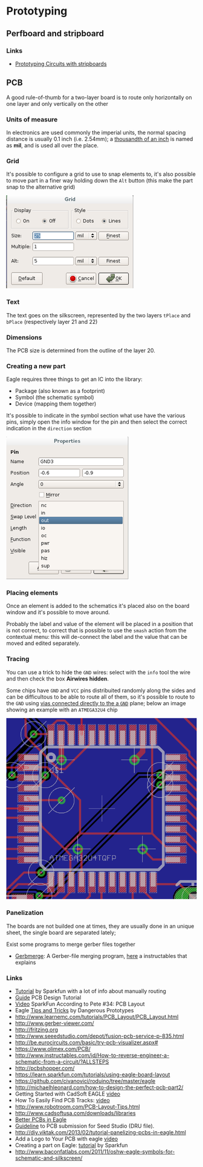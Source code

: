 # Prototyping

## Perfboard and stripboard

### Links

 - [Prototyping Circuits with stripboards](http://www.societyofrobots.com/member_tutorials/node/90)

## PCB

A good rule-of-thumb for a two-layer board is to route only horizontally on one layer and only vertically on the other

### Units of measure

In electronics are used commonly the imperial units, the normal spacing distance is usually 0.1 inch (i.e. 2.54mm);
a [thousandth of an inch](http://en.wikipedia.org/wiki/Thousandth_of_an_inch) is named as **mil**, and is used all over
the place.

### Grid

It's possible to configure a grid to use to snap elements to, it's also possible to move part in a finer way
holding down the ``Alt`` button (this make the part snap to the alternative grid)

![grid configuration](Images/grid.png)

### Text

The text goes on the silkscreen, represented by the two layers ``tPlace`` and ``bPlace`` (respectively
layer 21 and 22)

### Dimensions

The PCB size is determined from the outline of the layer 20.

### Creating a new part

Eagle requires three things to get an IC into the library:

* Package (also known as a footprint)
* Symbol (the schematic symbol)
* Device (mapping them together)

It's possible to indicate in the symbol section what use have the various pins, simply open the info
window for the pin and then select the correct indication in the ``direction`` section

![direction for pin](Images/pin-menu.png)

### Placing elements

Once an element is added to the schematics it's placed also on the board window and it's possible
to move around.

Probably the label and value of the element will be placed in a position that is not correct, to correct
that is possible to use the ``smash`` action from the contextual menu: this will de-connect the label and the
value that can be moved and edited separately.

### Tracing

You can use a trick to hide the ``GND`` wires: select with the ``info`` tool the wire and
then check the box **Airwires hidden**.

Some chips have ``GND`` and ``VCC`` pins distribuited randomly along the sides and can be difficultous to be
able to route all of them, so it's possible to route to the ``GND`` using [vias connected directly to the a ``GND``](http://cmosedu.com/jbaker/students/kendrick/ViasGND/ViasGND.htm)
plane; below an image showing an example with an ``ATMEGA32U4`` chip

![example of routing using via](Images/route-ground-by-via.png)

### Panelization

The boards are not builded one at times, they are usually done in an unique sheet, the single
board are separated lately;

Exist some programs to merge gerber files together

* [Gerbmerge](http://174.136.57.11/~ruggedci/gerbmerge/): A Gerber-file merging program,
[here](http://www.instructables.com/id/Panelizing-PCBs-for-Seeed-Using-Eagle-Free-Light/?ALLSTEPS) a instructables that explains

### Links


 - [Tutorial](https://learn.sparkfun.com/tutorials/designing-pcbs-advanced-smd) by Sparkfun with a lot of info about manually routing
 - [Guide](http://www.alternatezone.com/electronics/files/PCBDesignTutorialRevA.pdf) PCB Design Tutorial
 - [Video](https://www.youtube.com/watch?v=NJKZZArjdg8) SparkFun According to Pete #34: PCB Layout
 - Eagle [Tips and Tricks](http://dangerousprototypes.com/docs/Cadsoft_Eagle_tips_and_tricks) by Dangerous Prototypes
 - http://www.learnemc.com/tutorials/PCB_Layout/PCB_Layout.html
 - http://www.gerber-viewer.com/
 - http://fritzing.org
 - http://www.seeedstudio.com/depot/fusion-pcb-service-p-835.html
 - http://be.eurocircuits.com/basic/try-pcb-visualizer.aspx#
 - https://www.olimex.com/PCB/
 - http://www.instructables.com/id/How-to-reverse-engineer-a-schematic-from-a-circuit/?ALLSTEPS
 - http://pcbshopper.com/
 - https://learn.sparkfun.com/tutorials/using-eagle-board-layout
 - https://github.com/civanovici/roduino/tree/master/eagle
 - http://michaelhleonard.com/how-to-design-the-perfect-pcb-part2/
 - Getting Started with CadSoft EAGLE [video](https://www.youtube.com/watch?v=R4DYztYB6d4)
 - How To Easily Find PCB Tracks: [video](https://www.youtube.com/watch?v=oyedFq1VAjg)
 - http://www.robotroom.com/PCB-Layout-Tips.html
 - http://www.cadsoftusa.com/downloads/libraries
 - [Better PCBs in Eagle](https://www.sparkfun.com/tutorials/115)
 - [Guideline](http://support.seeedstudio.com/knowledgebase/articles/422482-fusion-pcb-order-submission-guidelines) to PCB submission for Seed Studio (DRU file).
 - http://diy.viktak.com/2013/02/tutorial-panelizing-pcbs-in-eagle.html
 - Add a Logo to Your PCB with eagle [video](https://www.youtube.com/watch?v=z1Ej3nJz43c)
 - Creating a part on Eagle: [tutorial](https://learn.sparkfun.com/tutorials/designing-pcbs-smd-footprints) by Sparkfun
 - http://www.baconfatlabs.com/2011/11/oshw-eagle-symbols-for-schematic-and-silkscreen/
